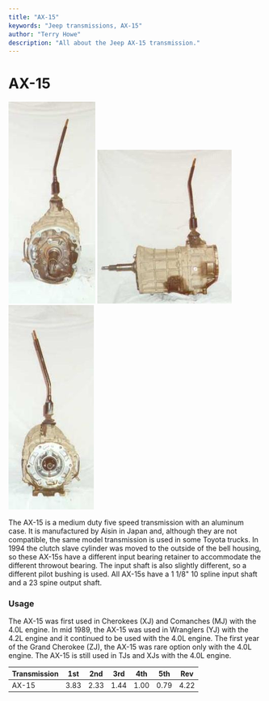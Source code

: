```yaml
---
title: "AX-15"
keywords: "Jeep transmissions, AX-15"
author: "Terry Howe"
description: "All about the Jeep AX-15 transmission."
---
```

# AX-15

![AX-15 front](../../img/transmission/factory/ax15f.jpg) ![AX-15 side](../../img/transmission/factory/ax15s.jpg) ![AX-15 back](../../img/transmission/factory/ax15b.jpg)

The AX-15 is a medium duty five speed transmission with an aluminum case. It is manufactured by Aisin in Japan and, although they are not compatible, the same model transmission is used in some Toyota trucks. In 1994 the clutch slave cylinder was moved to the outside of the bell housing, so these AX-15s have a different input bearing retainer to accommodate the different throwout bearing. The input shaft is also slightly different, so a different pilot bushing is used. All AX-15s have a 1 1/8" 10 spline input shaft and a 23 spine output shaft.

### Usage

The AX-15 was first used in Cherokees (XJ) and Comanches (MJ) with the 4.0L engine. In mid 1989, the AX-15 was used in Wranglers (YJ) with the 4.2L engine and it continued to be used with the 4.0L engine. The first year of the Grand Cherokee (ZJ), the AX-15 was rare option only with the 4.0L engine. The AX-15 is still used in TJs and XJs with the 4.0L engine.

| Transmission | 1st  | 2nd  | 3rd  | 4th  | 5th  | Rev  |
|--------------|------|------|------|------|------|------|
| AX-15        | 3.83 | 2.33 | 1.44 | 1.00 | 0.79 | 4.22 |